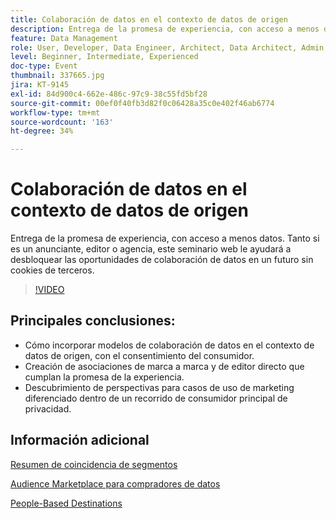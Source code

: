 ```yaml
---
title: Colaboración de datos en el contexto de datos de origen
description: Entrega de la promesa de experiencia, con acceso a menos datos. Tanto si es un anunciante, editor o agencia, este seminario web le ayudará a desbloquear las oportunidades de colaboración de datos en un futuro sin cookies de terceros.
feature: Data Management
role: User, Developer, Data Engineer, Architect, Data Architect, Admin, Leader
level: Beginner, Intermediate, Experienced
doc-type: Event
thumbnail: 337665.jpg
jira: KT-9145
exl-id: 84d900c4-662e-486c-97c9-38c55fd5bf28
source-git-commit: 00ef0f40fb3d82f0c06428a35c0e402f46ab6774
workflow-type: tm+mt
source-wordcount: '163'
ht-degree: 34%

---
```


# Colaboración de datos en el contexto de datos de origen

Entrega de la promesa de experiencia, con acceso a menos datos. Tanto si es un anunciante, editor o agencia, este seminario web le ayudará a desbloquear las oportunidades de colaboración de datos en un futuro sin cookies de terceros.

>[!VIDEO](https://video.tv.adobe.com/v/337665/?learn=on)

## Principales conclusiones:

* Cómo incorporar modelos de colaboración de datos en el contexto de datos de origen, con el consentimiento del consumidor.
* Creación de asociaciones de marca a marca y de editor directo que cumplan la promesa de la experiencia.
* Descubrimiento de perspectivas para casos de uso de marketing diferenciado dentro de un recorrido de consumidor principal de privacidad.

## Información adicional

[Resumen de coincidencia de segmentos](https://experienceleague.adobe.com/docs/experience-platform/segmentation/ui/segment-match.html?lang=en)

[Audience Marketplace para compradores de datos](https://experienceleague.adobe.com/docs/audience-manager/user-guide/features/audience-marketplace/audience-marketplace-for-data-buyers/marketplace-data-buyers.html?lang=en)

[People-Based Destinations](https://experienceleague.adobe.com/docs/audience-manager/user-guide/features/destinations/people-based/people-based-destinations-overview.html?lang=es)
